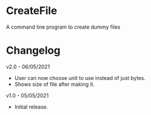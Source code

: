 # CreateFile
A command line program to create dummy files

# Changelog
v2.0 - 06/05/2021
- User can now choose unit to use instead of just bytes.
- Shows size of file after making it.

v1.0 - 05/05/2021
- Initial release.
